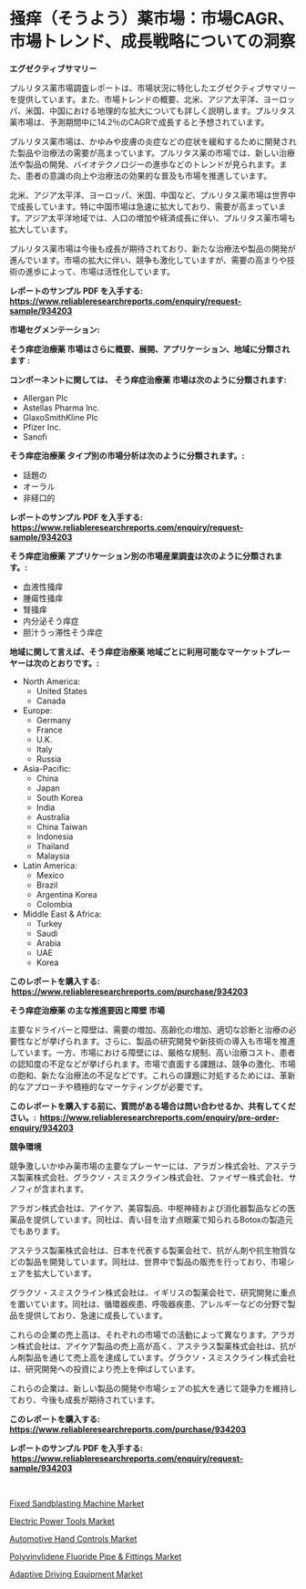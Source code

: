 <p><h1>掻痒（そうよう）薬市場：市場CAGR、市場トレンド、成長戦略についての洞察</h1></p><p><strong>エグゼクティブサマリー</strong></p>
<p><p>プルリタス薬市場調査レポートは、市場状況に特化したエグゼクティブサマリーを提供しています。また、市場トレンドの概要、北米、アジア太平洋、ヨーロッパ、米国、中国における地理的な拡大についても詳しく説明します。プルリタス薬市場は、予測期間中に14.2％のCAGRで成長すると予想されています。</p><p>プルリタス薬市場は、かゆみや皮膚の炎症などの症状を緩和するために開発された製品や治療法の需要が高まっています。プルリタス薬の市場では、新しい治療法や製品の開発、バイオテクノロジーの進歩などのトレンドが見られます。また、患者の意識の向上や治療法の効果的な普及も市場を推進しています。</p><p>北米、アジア太平洋、ヨーロッパ、米国、中国など、プルリタス薬市場は世界中で成長しています。特に中国市場は急速に拡大しており、需要が高まっています。アジア太平洋地域では、人口の増加や経済成長に伴い、プルリタス薬市場も拡大しています。</p><p>プルリタス薬市場は今後も成長が期待されており、新たな治療法や製品の開発が進んでいます。市場の拡大に伴い、競争も激化していますが、需要の高まりや技術の進歩によって、市場は活性化しています。</p></p>
<p><strong>レポートのサンプル PDF を入手する: <a href="https://www.reliableresearchreports.com/enquiry/request-sample/934203">https://www.reliableresearchreports.com/enquiry/request-sample/934203</a></strong></p>
<p><strong>市場セグメンテーション:</strong></p>
<p><strong> そう痒症治療薬 市場はさらに概要、展開、アプリケーション、地域に分類されます :</strong></p>
<p><strong>コンポーネントに関しては、 そう痒症治療薬 市場は次のように分類されます: &nbsp;</strong></p>
<p><ul><li>Allergan Plc</li><li>Astellas Pharma Inc.</li><li>GlaxoSmithKline Plc</li><li>Pfizer Inc.</li><li>Sanofi</li></ul></p>
<p><strong> そう痒症治療薬 タイプ別の市場分析は次のように分類されます。:</strong></p>
<p><ul><li>話題の</li><li>オーラル</li><li>非経口的</li></ul></p>
<p><strong>レポートのサンプル PDF を入手する: &nbsp;<a href="https://www.reliableresearchreports.com/enquiry/request-sample/934203">https://www.reliableresearchreports.com/enquiry/request-sample/934203</a></strong></p>
<p><strong> そう痒症治療薬 アプリケーション別の市場産業調査は次のように分類されます。:</strong></p>
<p><ul><li>血液性掻痒</li><li>腫瘍性掻痒</li><li>腎掻痒</li><li>内分泌そう痒症</li><li>胆汁うっ滞性そう痒症</li></ul></p>
<p><strong>地域に関して言えば、そう痒症治療薬 地域ごとに利用可能なマーケットプレーヤーは次のとおりです。:</strong></p>
<p><ul>
    <li>
        North America:
        <ul>
            <li>United States</li>
            <li>Canada</li>
        </ul>
    </li>
    <li>
        Europe:
        <ul>
            <li>Germany</li>
            <li>France</li>
            <li>U.K.</li>
            <li>Italy</li>
            <li>Russia</li>
        </ul>
    </li>
    <li>
        Asia-Pacific:
        <ul>
            <li>China</li>
            <li>Japan</li>
            <li>South Korea</li>
            <li>India</li>
            <li>Australia</li>
            <li>China Taiwan</li>
            <li>Indonesia</li>
            <li>Thailand</li>
            <li>Malaysia</li>
        </ul>
    </li>
    <li>
        Latin America:
        <ul>
            <li>Mexico</li>
            <li>Brazil</li>
            <li>Argentina Korea</li>
            <li>Colombia</li>
        </ul>
    </li>
    <li>
        Middle East & Africa:
        <ul>
            <li>Turkey</li>
            <li>Saudi</li>
            <li>Arabia</li>
            <li>UAE</li>
            <li>Korea</li>
        </ul>
    </li>
    </ul></p>
<p><strong>このレポートを購入する: &nbsp;<a href="https://www.reliableresearchreports.com/purchase/934203">https://www.reliableresearchreports.com/purchase/934203</a></strong></p>
<p><strong>そう痒症治療薬 の主な推進要因と障壁 市場</strong></p>
<p><p>主要なドライバーと障壁は、需要の増加、高齢化の増加、適切な診断と治療の必要性などが挙げられます。さらに、製品の研究開発や新技術の導入も市場を推進しています。一方、市場における障壁には、厳格な規制、高い治療コスト、患者の認知度の不足などが挙げられます。市場で直面する課題は、競争の激化、市場の飽和、新たな治療法の不足などです。これらの課題に対処するためには、革新的なアプローチや積極的なマーケティングが必要です。</p></p>
<p><strong>このレポートを購入する前に、質問がある場合は問い合わせるか、共有してください。:&nbsp; <a href="https://www.reliableresearchreports.com/enquiry/pre-order-enquiry/934203">https://www.reliableresearchreports.com/enquiry/pre-order-enquiry/934203</a></strong></p>
<p><strong>競争環境</strong></p>
<p><p>競争激しいかゆみ薬市場の主要なプレーヤーには、アラガン株式会社、アステラス製薬株式会社、グラクソ・スミスクライン株式会社、ファイザー株式会社、サノフィが含まれます。</p><p>アラガン株式会社は、アイケア、美容製品、中枢神経および消化器製品などの医薬品を提供しています。同社は、青い目を治す点眼薬で知られるBotoxの製造元でもあります。</p><p>アステラス製薬株式会社は、日本を代表する製薬会社で、抗がん剤や抗生物質などの製品を開発しています。同社は、世界中で製品の販売を行っており、市場シェアを拡大しています。</p><p>グラクソ・スミスクライン株式会社は、イギリスの製薬会社で、研究開発に重点を置いています。同社は、循環器疾患、呼吸器疾患、アレルギーなどの分野で製品を提供しており、急速に成長しています。</p><p>これらの企業の売上高は、それぞれの市場での活動によって異なります。アラガン株式会社は、アイケア製品の売上高が高く、アステラス製薬株式会社は、抗がん剤製品を通じて売上高を達成しています。グラクソ・スミスクライン株式会社は、研究開発への投資により売上を伸ばしています。</p><p>これらの企業は、新しい製品の開発や市場シェアの拡大を通じて競争力を維持しており、今後も成長が期待されています。</p></p>
<p><strong>このレポートを購入する: &nbsp; <a href="https://www.reliableresearchreports.com/purchase/934203">https://www.reliableresearchreports.com/purchase/934203</a></strong></p>
<p><strong>レポートのサンプル PDF を入手する: &nbsp;<a href="https://www.reliableresearchreports.com/enquiry/request-sample/934203">https://www.reliableresearchreports.com/enquiry/request-sample/934203</a></strong><strong></strong></p>
<p>&nbsp;</p>
<p><p><a href="https://github.com/bmorecock/Market-Research-Report-List-2/blob/main/fixed-sandblasting-machine-market.md">Fixed Sandblasting Machine Market</a></p><p><a href="https://spotless-saver-8fd.notion.site/Electric-Power-Tools-Market-Dynamics-2024-2031-Also-about-Its-Market-Trends-Projections-and-Oppor-6e245e5b5604421ca8035eea40e8d29c">Electric Power Tools Market</a></p><p><a href="https://view.publitas.com/reportprime-1/automotive-hand-controls-market-furnish-information-about-market-size-market-share-market-dynamics-and-projections-spanning-from-2024-to-2031/">Automotive Hand Controls Market</a></p><p><a href="https://cautious-neon-760.notion.site/Polyvinylidene-Fluoride-Pipe-Fittings-Market-Size-and-Growth-Market-Segmentation-Regional-and-Co-8d00e9e5829446e19071abc6a5879d7d">Polyvinylidene Fluoride Pipe & Fittings Market</a></p><p><a href="https://view.publitas.com/reportprime-1/adaptive-driving-equipment-market-size-furnishes-valuable-information-encompassing-market-share-market-trends-and-projections-spanning-from-2024-to-2031/">Adaptive Driving Equipment Market</a></p></p>